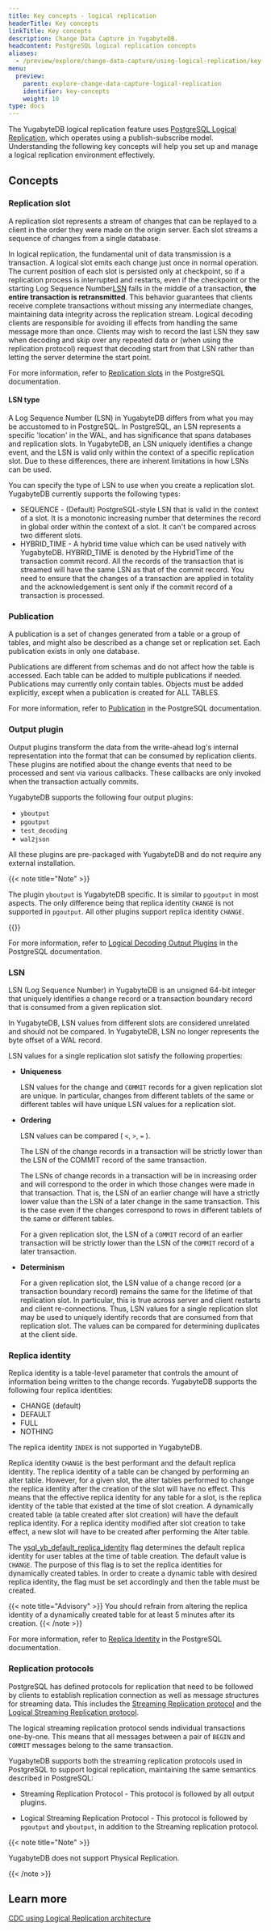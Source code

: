 ```yaml
---
title: Key concepts - logical replication
headerTitle: Key concepts
linkTitle: Key concepts
description: Change Data Capture in YugabyteDB.
headcontent: PostgreSQL logical replication concepts
aliases:
  - /preview/explore/change-data-capture/using-logical-replication/key-concepts/
menu:
  preview:
    parent: explore-change-data-capture-logical-replication
    identifier: key-concepts
    weight: 10
type: docs
---
```


The YugabyteDB logical replication feature uses [PostgreSQL Logical Replication](https://www.postgresql.org/docs/15/logical-replication.html), which operates using a publish-subscribe model. Understanding the following key concepts will help you set up and manage a logical replication environment effectively.

## Concepts

### Replication slot

A replication slot represents a stream of changes that can be replayed to a client in the order they were made on the origin server. Each slot streams a sequence of changes from a single database.

In logical replication, the fundamental unit of data transmission is a transaction. A logical slot emits each change just once in normal operation. The current position of each slot is persisted only at checkpoint, so if a replication process is interrupted and restarts, even if the checkpoint or the starting Log Sequence Number[LSN](#lsn-type) falls in the middle of a transaction, **the entire transaction is retransmitted**. This behavior guarantees that clients receive complete transactions without missing any intermediate changes, maintaining data integrity across the replication stream​. Logical decoding clients are responsible for avoiding ill effects from handling the same message more than once. Clients may wish to record the last LSN they saw when decoding and skip over any repeated data or (when using the replication protocol) request that decoding start from that LSN rather than letting the server determine the start point.

For more information, refer to [Replication slots](https://www.postgresql.org/docs/15/logicaldecoding-explanation.html#LOGICALDECODING-REPLICATION-SLOTS) in the PostgreSQL documentation.

#### LSN type

A Log Sequence Number (LSN) in YugabyteDB differs from what you may be accustomed to in PostgreSQL. In PostgreSQL, an LSN represents a specific 'location' in the WAL, and has significance that spans databases and replication slots. In YugabyteDB, an LSN uniquely identifies a change event, and the LSN is valid only within the context of a specific replication slot. Due to these differences, there are inherent limitations in how LSNs can be used.

You can specify the type of LSN to use when you create a replication slot. YugabyteDB currently supports the following types:

* SEQUENCE - (Default) PostgreSQL-style LSN that is valid in the context of a slot. It is a monotonic increasing number that determines the record in global order within the context of a slot. It can't be compared across two different slots.
* HYBRID_TIME - A hybrid time value which can be used natively with YugabyteDB. HYBRID_TIME is denoted by the HybridTime of the transaction commit record. All the records of the transaction that is streamed will have the same LSN as that of the commit record. You need to ensure that the changes of a transaction are applied in totality and the acknowledgement is sent only if the commit record of a transaction is processed.

### Publication

A publication is a set of changes generated from a table or a group of tables, and might also be described as a change set or replication set. Each publication exists in only one database.

Publications are different from schemas and do not affect how the table is accessed. Each table can be added to multiple publications if needed. Publications may currently only contain tables. Objects must be added explicitly, except when a publication is created for ALL TABLES.

For more information, refer to [Publication](https://www.postgresql.org/docs/15/logical-replication-publication.html#LOGICAL-REPLICATION-PUBLICATION) in the PostgreSQL documentation.

### Output plugin

Output plugins transform the data from the write-ahead log's internal representation into the format that can be consumed by replication clients. These plugins are notified about the change events that need to be processed and sent via various callbacks. These callbacks are only invoked when the transaction actually commits.

YugabyteDB supports the following four output plugins:

- `yboutput`
- `pgoutput`
- `test_decoding`
- `wal2json`

All these plugins are pre-packaged with YugabyteDB and do not require any external installation.

{{< note title="Note" >}}

The plugin `yboutput` is YugabyteDB specific. It is similar to `pgoutput` in most aspects. The only difference being that replica identity `CHANGE` is not supported in `pgoutput`. All other plugins support replica identity `CHANGE`.

{{</note>}}

For more information, refer to [Logical Decoding Output Plugins](https://www.postgresql.org/docs/15/logicaldecoding-output-plugin.html) in the PostgreSQL documentation.

### LSN

LSN (Log Sequence Number) in YugabyteDB is an unsigned 64-bit integer that uniquely identifies a change record or a transaction boundary record that is consumed from a given replication slot.

In YugabyteDB, LSN values from different slots are considered unrelated and should not be compared. In YugabyteDB, LSN no longer represents the byte offset of a WAL record.

LSN values for a single replication slot satisfy the following properties:

- **Uniqueness**

    LSN values for the change and `COMMIT` records for a given replication slot are unique. In particular, changes from different tablets of the same or different tables will have unique LSN values for a replication slot.

- **Ordering**

    LSN values can be compared ( `<`, `>`, `=` ).

    The LSN of the change records in a transaction will be strictly lower than the LSN of the COMMIT record of the same transaction.

    The LSNs of change records in a transaction will be in increasing order and will correspond to the order in which those changes were made in that transaction. That is, the LSN of an earlier change will have a strictly lower value than the LSN of a later change in the same transaction. This is the case even if the changes correspond to rows in different tablets of the same or different tables.

    For a given replication slot, the LSN of a `COMMIT` record of an earlier transaction will be strictly lower than the LSN of the `COMMIT` record of a later transaction.

- **Determinism**

    For a given replication slot, the LSN value of a change record (or a transaction boundary record) remains the same for the lifetime of that replication slot. In particular, this is true across server and client restarts and client re-connections. Thus, LSN values for a single replication slot may be used to uniquely identify records that are consumed from that replication slot. The values can be compared for determining duplicates at the client side.

### Replica identity

Replica identity is a table-level parameter that controls the amount of information being written to the change records. YugabyteDB supports the following four replica identities:

- CHANGE (default)
- DEFAULT
- FULL
- NOTHING

The replica identity `INDEX` is not supported in YugabyteDB.

Replica identity `CHANGE` is the best performant and the default replica identity. The replica identity of a table can be changed by performing an alter table. However, for a given slot, the alter tables performed to change the replica identity after the creation of the slot will have no effect. This means that the effective replica identity for any table for a slot, is the replica identity of the table that existed at the time of slot creation. A dynamically created table (a table created after slot creation) will have the default replica identity. For a replica identity modified after slot creation to take effect, a new slot will have to be created after performing the Alter table.

The [ysql_yb_default_replica_identity](../../../../reference/configuration/yb-tserver/#ysql-yb-default-replica-identity) flag determines the default replica identity for user tables at the time of table creation. The default value is `CHANGE`. The purpose of this flag is to set the replica identities for dynamically created tables. In order to create a dynamic table with desired replica identity, the flag must be set accordingly and then the table must be created.

{{< note title="Advisory" >}}
You should refrain from altering the replica identity of a dynamically created table for at least 5 minutes after its creation.
{{< /note >}}

For more information, refer to [Replica Identity](https://www.postgresql.org/docs/15/sql-altertable.html#SQL-CREATETABLE-REPLICA-IDENTITY) in the PostgreSQL documentation.

### Replication protocols

PostgreSQL has defined protocols for replication that need to be followed by clients to establish replication connection as well as message structures for streaming data. This includes the [Streaming Replication protocol](https://www.postgresql.org/docs/15/protocol-replication.html) and the [Logical Streaming Replication protocol](https://www.postgresql.org/docs/15/protocol-logical-replication.html).

The logical streaming replication protocol sends individual transactions one-by-one. This means that all messages between a pair of `BEGIN` and `COMMIT` messages belong to the same transaction.

YugabyteDB supports both the streaming replication protocols used in PostgreSQL to support logical replication, maintaining the same semantics described in PostgreSQL:

- Streaming Replication Protocol - This protocol is followed by all output plugins.

- Logical Streaming Replication Protocol - This protocol is followed by `pgoutput` and `yboutput`, in addition to the Streaming replication protocol.

{{< note title="Note" >}}

YugabyteDB does not support Physical Replication.

{{< /note >}}

## Learn more

[CDC using Logical Replication architecture](../../../../architecture/docdb-replication/cdc-logical-replication/)
